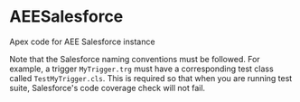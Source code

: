 # AEESalesforce
Apex code for AEE Salesforce instance

Note that the Salesforce naming conventions must be followed. For example, a trigger `MyTrigger.trg` must have a corresponding test class called `TestMyTrigger.cls`. This is required so that when you are running test suite, Salesforce's code coverage check will not fail.
